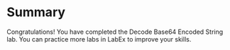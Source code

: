 # Summary

Congratulations! You have completed the Decode Base64 Encoded String lab. You can practice more labs in LabEx to improve your skills.
